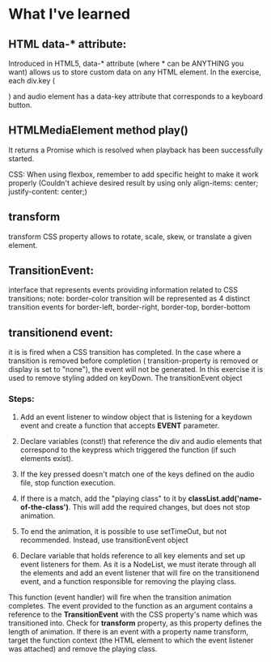 # What I've learned

## HTML data-* attribute:

Introduced in HTML5, data-* attribute (where * can be ANYTHING you want) allows us to store custom data on any HTML element. In the exercise, each div.key (<div class="key" data-key="...">) and audio element has a data-key attribute that corresponds to a keyboard button.

## HTMLMediaElement method play()
It returns a Promise which is resolved when playback has been successfully started.


CSS:
When using flexbox, remember to add specific height to make it work properly
(Couldn't achieve desired result by using only align-items: center;
justify-content: center;)

## transform
transform CSS property allows to rotate, scale, skew, or translate a given element.


## TransitionEvent:

interface that represents events providing information related to CSS transitions; note: border-color transition will be represented as 4 distinct transition events for border-left, border-right, border-top, border-bottom


## transitionend event:

it is is fired when a CSS transition has completed.
In the case where a transition is removed before completion ( transition-property is removed or display is set to "none"), the event will not be generated. In this exercise it is used to remove styling added on keyDown.
The transitionEvent object   


### Steps:

1. Add an event listener to window object that is listening for a keydown event and create a function that accepts **EVENT** parameter.

2. Declare variables (const!) that reference the div and audio elements that correspond to the keypress which triggered the function (if such elements exist).

3. If the key pressed doesn't match one of the keys defined on the audio file, stop function execution.

4. If there is a match, add the "playing class" to it by **classList.add('name-of-the-class')**.
This will add the required changes, but does not stop animation.

5. To end the animation, it is possible to use setTimeOut, but not recommended.
Instead, use transitionEvent object

6. Declare variable that holds reference to all key elements and set up event listeners for them. As it is a NodeList, we must iterate through all the elements and add an event listener that will fire on the transitionend event, and a function responsible for removing the playing class.

This function (event handler) will fire when the transition animation completes. The event provided to the function as an argument contains a reference to the **TransitionEvent** with the CSS property's name which was transitioned into.
Check for **transform** property, as this property defines the length of animation.
If there is an event with a property name transform, target the function context (the HTML element to which the event listener was attached) and remove the playing class.
